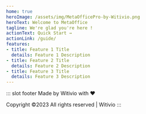 ```yaml
---
home: true
heroImage: /assets/img/MetaOfficePro-by-Witivio.png
heroText: Welcome to MetaOffice
tagline: We're glad you're here !
actionText: Quick Start →
actionLink: /guide/
features:
- title: Feature 1 Title
  details: Feature 1 Description
- title: Feature 2 Title
  details: Feature 2 Description
- title: Feature 3 Title
  details: Feature 3 Description
---
```


::: slot footer
Made by Witivio with ❤️ 

Copyright ©2023 All rights reserved | Witivio
:::